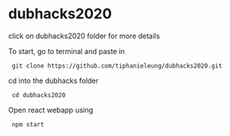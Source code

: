 # dubhacks2020

click on dubhacks2020 folder for more details

To start, go to terminal and paste in
```
 git clone https://github.com/tiphanieleung/dubhacks2020.git
```
cd into the dubhacks folder
``` 
 cd dubhacks2020
```
Open react webapp using 
```
 npm start
```
